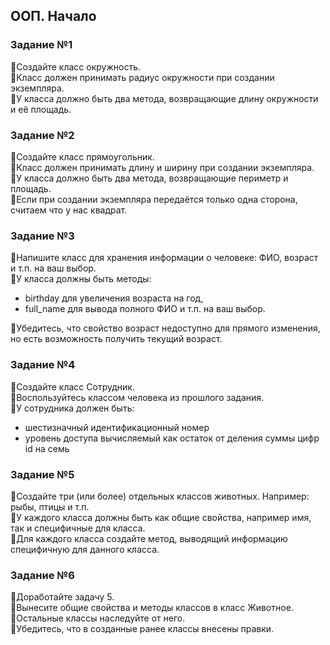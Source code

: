 ## ООП. Начало

### Задание №1 
📌Создайте класс окружность.  
📌Класс должен принимать радиус окружности при создании экземпляра.  
📌У класса должно быть два метода, возвращающие длину окружности и её площадь.

### Задание №2 
📌Создайте класс прямоугольник.  
📌Класс должен принимать длину и ширину при создании экземпляра.  
📌У класса должно быть два метода, возвращающие периметр и площадь.  
📌Если при создании экземпляра передаётся только одна сторона, считаем что у нас квадрат.

### Задание №3  
📌Напишите класс для хранения информации о человеке: ФИО, возраст и т.п. на ваш выбор.  
📌У класса должны быть методы:

* birthday для увеличения возраста на год,  
* full_name для вывода полного ФИО и т.п. на ваш выбор.  

📌Убедитесь, что свойство возраст недоступно для прямого изменения, но есть возможность получить текущий возраст.

### Задание №4  
📌Создайте класс Сотрудник.  
📌Воспользуйтесь классом человека из прошлого задания.  
📌У сотрудника должен быть:  

* шестизначный идентификационный номер 
* уровень доступа вычисляемый как остаток от деления суммы цифр id на семь

### Задание №5  
📌Создайте три (или более) отдельных классов животных. Например: рыбы, птицы и т.п.  
📌У каждого класса должны быть как общие свойства, например имя, так и специфичные для класса.  
📌Для каждого класса создайте метод, выводящий информацию специфичную для данного класса.

### Задание №6  
📌Доработайте задачу 5.  
📌Вынесите общие свойства и методы классов в класс Животное.  
📌Остальные классы наследуйте от него.  
📌Убедитесь, что в созданные ранее классы внесены правки.
